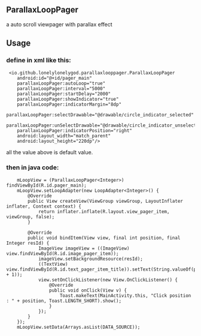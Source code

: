 ## ParallaxLoopPager
a auto scroll viewpager with parallax effect

## Usage


### define in xml like this:

	 <io.github.lonelylonelygod.parallaxlooppager.ParallaxLoopPager
        android:id="@+id/pager_main"
        parallaxLoopPager:autoLoop="true"
        parallaxLoopPager:interval="5000"
        parallaxLoopPager:startDelay="2000"
        parallaxLoopPager:showIndicator="true"
        parallaxLoopPager:indicatorMargin="8dp"
        parallaxLoopPager:selectDrawable="@drawable/circle_indicator_selected"
        parallaxLoopPager:unSelectDrawable="@drawable/circle_indicator_unselected"
        parallaxLoopPager:indicatorPosition="right"
        android:layout_width="match_parent"
        android:layout_height="220dp"/>

all the value above is default value.

### then in java code:

	    mLoopView = (ParallaxLoopPager<Integer>) findViewById(R.id.pager_main);
        mLoopView.setLoopAdapter(new LoopAdapter<Integer>() {
            @Override
            public View createView(ViewGroup viewGroup, LayoutInflater inflater, Context context) {
                return inflater.inflate(R.layout.view_pager_item, viewGroup, false);
            }

            @Override
            public void bindItem(View view, final int position, final Integer resId) {
                ImageView imageView = ((ImageView) view.findViewById(R.id.image_pager_item));
                imageView.setBackgroundResource(resId);
                ((TextView) view.findViewById(R.id.text_pager_item_title)).setText(String.valueOf(position + 1));
                view.setOnClickListener(new View.OnClickListener() {
                    @Override
                    public void onClick(View v) {
                        Toast.makeText(MainActivity.this, "Click position : " + position, Toast.LENGTH_SHORT).show();
                    }
                });
            }
        });
        mLoopView.setData(Arrays.asList(DATA_SOURCE));
        

        